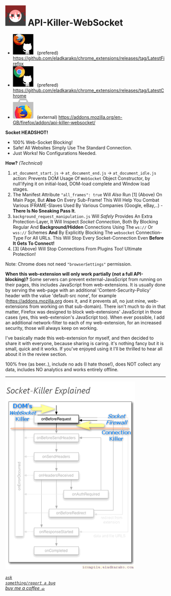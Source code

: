 <h1><img alt="" src="resources/icon.png" height="64" width="64"/> API-Killer-WebSocket</h1>

<ul>
<li><img src="../_resources/github_firefox.png"/> &nbsp; (prefered) <a href="https://github.com/eladkarako/chrome_extensions/releases/tag/LatestFirefox">https://github.com/eladkarako/chrome_extensions/releases/tag/LatestFirefox</a></li>
<li><img src="../_resources/github_chrome.png"/>  &nbsp; (prefered) <a href="https://github.com/eladkarako/chrome_extensions/releases/tag/LatestChrome">https://github.com/eladkarako/chrome_extensions/releases/tag/LatestChrome</a></li>
<!-- li><img src="../_resources/store_chrome.png"/>   &nbsp; (external) <a href="https://chrome.google.com/webstore/detail/niekhfkkkdlijikahmbnalbdjplhckfp/">https://chrome.google.com/webstore/detail/niekhfkkkdlijikahmbnalbdjplhckfp/</a></li -->
<li><img src="../_resources/store_firefox.png"/>  &nbsp; (external) <a href="https://addons.mozilla.org/en-GB/firefox/addon/api-killer-websocket/">https://addons.mozilla.org/en-GB/firefox/addon/api-killer-websocket/</a></li>
</ul>

<strong>Socket HEADSHOT!</strong>

<ul>
<li>100% Web-Socket Blocking!</li>
<li>Safe! All Websites Simply Use The Standard Connection.</li>
<li>Just Works! No Configurations Needed.</li>
</ul>

<strong>How?</strong> <em>(Technical)</em>

<ol>
<li><code>at_document_start.js</code> -&gt; <code>at_document_end.js</code> -&gt; <code>at_document_idle.js</code> action: Prevents DOM Usage Of <code>WebSocket</code> Object Constructor, by null'ifying it on initial-load, DOM-load complete and Window load stages.</li>
<li>The Manifest Attribute <code>"all_frames": true</code> Will <em>Also</em> Run [1] (Above) On Main Page, But <strong>Also</strong> On Every Sub-Frame! This Will Help You Combat Various IFRAME-Slaves Used By Various Companies (Google, eBay,..) - <strong>There Is No Sneaking Pass It</strong>.</li>
<li><code>background_request_manipulation.js</code> Will <em>Safely</em> Provides An Extra Protection-Layer, It Will Inspect <em>Socket Connection</em>, Both By Blocking Regular And <strong>Background/Hidden</strong> Connections Using The <code>ws://</code> Or <code>wss://</code> Schemes <strong>And</strong> By Explicitly Blocking The <code>websocket</code> Connection-Type For All URLs. This Will Stop Every Socket-Connection Even <strong>Before It Gets To Connect!</strong></li>
<li>[3] (Above) Will Stop Connections From Plugins Too! Ultimate Protection!</li>
</ol>

Note: Chrome does not need <code>"browserSettings"</code> permission.

<strong>When this web-extension will only work partially (not a full API-blocking)?</strong>
Some servers can prevent external-JavaScript from running on their pages, this includes JavaScript from web-extensions. It is usually done by serving the web-page with an additional 'Content-Security-Policy' header with the value 'default-src none', for example (https://addons.mozilla.org does it, and it prevents all, no just mine, web-extensions from working on that sub-domain). There isn't much to do in that matter, Firefox was designed to block web-extensions' JavaScript in those cases (yes, this web-extension's JavaScript too). When ever possible, I add an additional network-filter to each of my web-extension, for an increased security, those will always keep on working.

I've basically made this web-extension for myself, and then decided to share it with everyone, because sharing is caring. it's nothing fancy but it is small, quick and it works. If you've enjoyed using it I'll be thrilled to hear all about it in the review section. 

100% free (as beer..), include no ads (I hate those!), does NOT collect any data, includes NO analytics and works entirely offline.
<hr/>

<img alt="" src="resources/info_1.png"/>



<!-- <a href="https://paypal.me/e1adkarak0"><img src="https://www.paypalobjects.com/webstatic/mktg/Logo/pp-logo-100px.png" alt="PayPal Donation"></a> -->
<a href="https://github.com/eladkarako/chrome_extensions/issues/new?title=API-Killer-WebSocket%20-%20"><em><code>ask something/report a bug</code></em></a>  
<a href="https://paypal.me/e1adkarak0/5USD"><em>buy me a coffee ☕︎</em></a>  